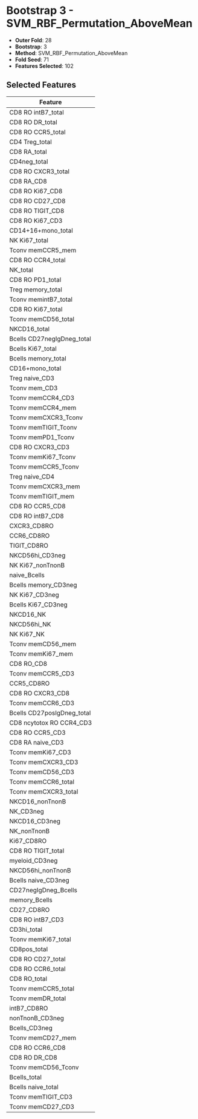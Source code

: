 # Bootstrap 3 - SVM_RBF_Permutation_AboveMean

- **Outer Fold**: 28
- **Bootstrap**: 3
- **Method**: SVM_RBF_Permutation_AboveMean
- **Fold Seed**: 71
- **Features Selected**: 102

## Selected Features

| Feature |
|---------|
| CD8 RO intB7_total |
| CD8 RO DR_total |
| CD8 RO CCR5_total |
| CD4 Treg_total |
| CD8 RA_total |
| CD4neg_total |
| CD8 RO CXCR3_total |
| CD8 RA_CD8 |
| CD8 RO Ki67_CD8 |
| CD8 RO CD27_CD8 |
| CD8 RO TIGIT_CD8 |
| CD8  RO Ki67_CD3 |
| CD14+16+mono_total |
| NK Ki67_total |
| Tconv memCCR5_mem |
| CD8 RO CCR4_total |
| NK_total |
| CD8 RO PD1_total |
| Treg memory_total |
| Tconv memintB7_total |
| CD8 RO Ki67_total |
| Tconv memCD56_total |
| NKCD16_total |
| Bcells CD27negIgDneg_total |
| Bcells Ki67_total |
| Bcells memory_total |
| CD16+mono_total |
| Treg naive_CD3 |
| Tconv mem_CD3 |
| Tconv memCCR4_CD3 |
| Tconv memCCR4_mem |
| Tconv memCXCR3_Tconv |
| Tconv memTIGIT_Tconv |
| Tconv memPD1_Tconv |
| CD8 RO CXCR3_CD3 |
| Tconv memKi67_Tconv |
| Tconv memCCR5_Tconv |
| Treg naive_CD4 |
| Tconv memCXCR3_mem |
| Tconv memTIGIT_mem |
| CD8 RO CCR5_CD8 |
| CD8 RO intB7_CD8 |
| CXCR3_CD8RO |
| CCR6_CD8RO |
| TIGIT_CD8RO |
| NKCD56hi_CD3neg |
| NK Ki67_nonTnonB |
| naive_Bcells |
| Bcells memory_CD3neg |
| NK Ki67_CD3neg |
| Bcells Ki67_CD3neg |
| NKCD16_NK |
| NKCD56hi_NK |
| NK Ki67_NK |
| Tconv memCD56_mem |
| Tconv memKi67_mem |
| CD8 RO_CD8 |
| Tconv memCCR5_CD3 |
| CCR5_CD8RO |
| CD8 RO CXCR3_CD8 |
| Tconv memCCR6_CD3 |
| Bcells CD27posIgDneg_total |
| CD8 ncytotox RO CCR4_CD3 |
| CD8 RO CCR5_CD3 |
| CD8 RA naive_CD3 |
| Tconv memKi67_CD3 |
| Tconv memCXCR3_CD3 |
| Tconv memCD56_CD3 |
| Tconv memCCR6_total |
| Tconv memCXCR3_total |
| NKCD16_nonTnonB |
| NK_CD3neg |
| NKCD16_CD3neg |
| NK_nonTnonB |
| Ki67_CD8RO |
| CD8 RO TIGIT_total |
| myeloid_CD3neg |
| NKCD56hi_nonTnonB |
| Bcells naive_CD3neg |
| CD27negIgDneg_Bcells |
| memory_Bcells |
| CD27_CD8RO |
| CD8 RO intB7_CD3 |
| CD3hi_total |
| Tconv memKi67_total |
| CD8pos_total |
| CD8 RO CD27_total |
| CD8 RO CCR6_total |
| CD8 RO_total |
| Tconv memCCR5_total |
| Tconv memDR_total |
| intB7_CD8RO |
| nonTnonB_CD3neg |
| Bcells_CD3neg |
| Tconv memCD27_mem |
| CD8 RO CCR6_CD8 |
| CD8 RO DR_CD8 |
| Tconv memCD56_Tconv |
| Bcells_total |
| Bcells naive_total |
| Tconv memTIGIT_CD3 |
| Tconv memCD27_CD3 |
